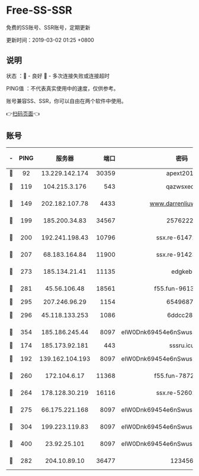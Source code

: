 # Free-SS-SSR

免费的SS账号、SSR账号，定期更新

更新时间：2019-03-02 01:25 +0800

## 说明

状态     ：🙂 - 良好 🙁 - 多次连接失败或连接超时

PING值   ：不代表真实使用中的速度，仅供参考。

账号兼容SS、SSR，你可以自由在两个软件中使用。

👉[扫码页面](https://liesauer.github.io/free-ss-ssr.github.io/)👈

## 账号

|-|PING|服务器|端口|密码|加密方式|区域|
|:----:|:----:|:-----:|-----:|:----:|:----:|:----:|
|🙂|92|13.229.142.174|30359|apext2019|chacha20|SG|
|🙂|119|104.215.3.176|543|qazwsxedc|aes-256-gcm|JP|
|🙂|149|202.182.107.78|4433|www.darrenliuwei.com|aes-256-cfb|JP|
|🙂|199|185.200.34.83|34567|25762225|aes-256-cfb|US|
|🙂|200|192.241.198.43|10796|ssx.re-61472012|aes-256-cfb|US|
|🙂|207|68.183.164.84|11900|ssx.re-91423865|aes-256-cfb|US|
|🙂|273|185.134.21.41|11135|edgkeb|aes-256-cfb|GB|
|🙂|281|45.56.106.48|18561|f55.fun-96139570|aes-256-cfb|US|
|🙂|295|207.246.96.29|1154|65496879|chacha20|US|
|🙂|296|45.118.133.253|1086|6ddcc286|aes-256-cfb|SG|
|🙂|354|185.186.245.44|8097|eIW0Dnk69454e6nSwuspv9DmS201tQ0D|aes-256-cfb|NL|
|🙂|174|185.173.92.181|443|sssru.icu|rc4-md5|RU|
|🙂|192|139.162.104.193|8097|eIW0Dnk69454e6nSwuspv9DmS201tQ0D|aes-256-cfb|JP|
|🙂|260|172.104.6.17|11368|f55.fun-78724518|aes-256-cfb|US|
|🙂|264|178.128.30.219|16116|ssx.re-52602728|aes-256-cfb|SG|
|🙂|275|66.175.221.168|8097|eIW0Dnk69454e6nSwuspv9DmS201tQ0D|aes-256-cfb|US|
|🙂|304|199.223.119.83|8097|eIW0Dnk69454e6nSwuspv9DmS201tQ0D|aes-256-cfb|US|
|🙂|400|23.92.25.101|8097|eIW0Dnk69454e6nSwuspv9DmS201tQ0D|aes-256-cfb|US|
|🙁|282|204.10.89.10|36477|123456|aes-256-cfb|US|
